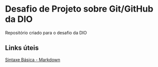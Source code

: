 # Desafio de Projeto sobre Git/GitHub da DIO
Repositório criado para o desafio da DIO

## Links úteis
[Sintaxe Básica - Markdown ](https://www.markdownguide.org/basic-syntax/)
